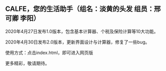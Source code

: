 ## CALFE，您的生活助手（组名：淡黄的头发 组员：邢可卿 李阳）

2020年4月27日发布1.0版本，包含基本计算器、个税及保险计算等10大功能。

2020年4月30日发布2.0版本，更新界面设计与计算器，修复了一些bug。

使用方式：点击index.html，即可进入网页版

更多精彩，敬请期待。
